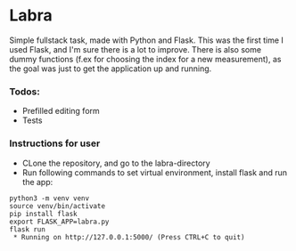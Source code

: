 # Labra
Simple fullstack task, made with Python and Flask. This was the first time I 
used Flask, and I'm sure there is a lot to improve. There is also some dummy 
functions (f.ex for choosing the index for a new measurement), as the goal 
was just to get the application up and running.
 
### Todos:
* Prefilled editing form
* Tests


### Instructions for user
* CLone the repository, and go to the labra-directory
* Run following commands to set virtual environment, install flask and run the app:
```shell
python3 -m venv venv
source venv/bin/activate
pip install flask
export FLASK_APP=labra.py
flask run
 * Running on http://127.0.0.1:5000/ (Press CTRL+C to quit)
```
